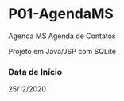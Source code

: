 # P01-AgendaMS
<p>Agenda MS Agenda de Contatos</p>
<p>Projeto em Java/JSP com SQLite</p>

### Data de Início
<p>25/12/2020</p>
